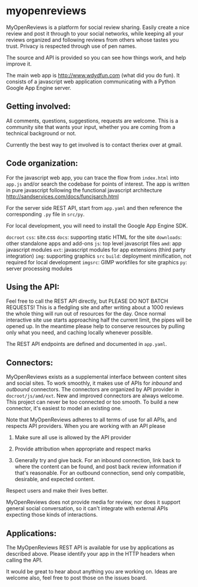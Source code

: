 myopenreviews
=============

MyOpenReviews is a platform for social review sharing.  Easily create
a nice review and post it through to your social networks, while
keeping all your reviews organized and following reviews from others
whose tastes you trust.  Privacy is respected through use of pen names.

The source and API is provided so you can see how things work, and
help improve it.

The main web app is http://www.wdydfun.com (what did you do fun).  It
consists of a javascript web application communicating with a Python Google App
Engine server.


Getting involved:
----------------

All comments, questions, suggestions, requests are welcome.  This is a
community site that wants your input, whether you are coming from a
technical background or not.

Currently the best way to get involved is to contact theriex over at gmail.


Code organization:
-----------------

For the javascript web app, you can trace the flow from `index.html`
into `app.js` and/or search the codebase for points of interest.  The
app is written in pure javascript following the functional javascript
architecture http://sandservices.com/docs/funcjsarch.html

For the server side REST API, start from `app.yaml` and then reference the
corresponding `.py` file in `src/py`. 

For local development, you will need to install the Google App Engine SDK.

`docroot`
  `css`: site.css
  `docs`: supporting static HTML for the site
  `downloads`: other standalone apps and add-ons
  `js`: top level javascript files
    `amd`: app javascript modules
      `ext`: javascript modules for app extensions (third party integration)
  `img`: supporting graphics
`src`
  `build`: deployment minification, not required for local development
  `imgsrc`: GIMP workfiles for site graphics
  `py`: server processing modules
  

Using the API:
-------------

Feel free to call the REST API directly, but PLEASE DO NOT BATCH
REQUESTS!  This is a fledgling site and after writing about a 1000
reviews the whole thing will run out of resources for the day.  Once
normal interactive site use starts approaching half the current limit,
the pipes will be opened up.  In the meantime please help to conserve
resources by pulling only what you need, and caching locally whenever
possible.

The REST API endpoints are defined and documented in `app.yaml`.


Connectors:
----------

MyOpenReviews exists as a supplemental interface between
content sites and social sites.  To work smoothly, it makes
use of APIs for *inbound* and *outbound* connectors.  The connectors
are organized by API provider in `docroot/js/amd/ext`.  New and
improved connectors are always welcome.  This project can never be too
connected or too smooth.  To build a new connector, it's easiest to
model an existing one.

Note that MyOpenReviews adheres to all terms of use for all APIs, and
respects API providers.  When you are working with an API please

1. Make sure all use is allowed by the API provider

2. Provide attribution when appropriate and respect marks

3. Generally try and give back.  For an inbound connection, link back
to where the content can be found, and post back review information if
that's reasonable.  For an outbound connection, send only compatible,
desirable, and expected content.

Respect users and make their lives better.

MyOpenReviews does not provide media for review, nor does it support
general social conversation, so it can't integrate with external APIs
expecting those kinds of interactions.


Applications:
------------

The MyOpenReviews REST API is available for use by applications as
described above.  Please identify your app in the HTTP headers when
calling the API.  

It would be great to hear about anything you are working on.  Ideas
are welcome also, feel free to post those on the issues board.


